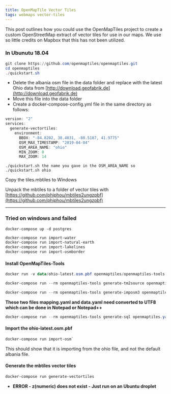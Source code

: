 ```yaml
---
title: OpenMapTile Vector Tiles
tags: webmaps vector-tiles
---
```


This post outlines how you could use the OpenMapTiles project to create a custom OpenStreetMap extract of vector tiles for use in our maps. We use so little credits on Mapbox that this has not been utilized.

### In Ubunutu 18.04

```powershell
git clone https://github.com/openmaptiles/openmaptiles.git
cd openmaptiles
./quickstart.sh
```

- Delete the albania osm file in the data folder and replace with the latest Ohio data from [http://download.geofabrik.de](http://download.geofabrik.de)
- Move this file into the data folder
- Create a docker-compose-config.yml file in the same directory as follows:

```powershell
version: "2"
services:
  generate-vectortiles:
    environment:
      BBOX: "-84.8202, 38.4031, -80.5187, 41.9775"
      OSM_MAX_TIMESTAMP: "2019-04-04"
      OSM_AREA_NAME: "ohio"
      MIN_ZOOM: 0
      MAX_ZOOM: 14
```

``./quickstart.sh the name you gave in the OSM_AREA_NAME so ./quickstart.sh ohio``

Copy the tiles.mbtiles to Windows

Unpack the mbtiles to a folder of vector tiles with [https://github.com/phiphou/mbtiles2ungzpbf](https://github.com/phiphou/mbtiles2ungzpbf)

---
### Tried on windows and failed

``docker-compose up -d postgres``

```powershell
docker-compose run import-water
docker-compose run import-natural-earth
docker-compose run import-lakelines
docker-compose run import-osmborder
```

#### Install OpenMapTiles-Tools
```powershell
docker run -v data/ohio-latest.osm.pbf openmaptiles/openmaptiles-tools
```


```powershell
docker-compose run --rm openmaptiles-tools generate-tm2source openmaptiles.yaml --host="postgres" --port=5432 --database="openmaptiles" --user="openmaptiles" --password="openmaptiles" > build/openmaptiles.tm2source/data.yml
```

```powershell
docker-compose run --rm openmaptiles-tools generate-imposm3 openmaptiles.yaml > build/mapping.yaml
```

**These two files mapping.yaml and data.yaml need converted to UTF8 which can be done in Notepad or Notepad++**

```powershell
docker-compose run --rm openmaptiles-tools generate-sql openmaptiles.yaml > build/tileset.sql
```




#### Import the ohio-latest.osm.pbf

```powershell
docker-compose run import-osm`
```

This should show that it is importing from the ohio file, and not the default albania file.

#### Generate the mbtiles vector tiles

```powershell
docker-compose run generate-vectortiles
```
- **ERROR - z(numeric) does not exist - Just run on an Ubuntu droplet**
